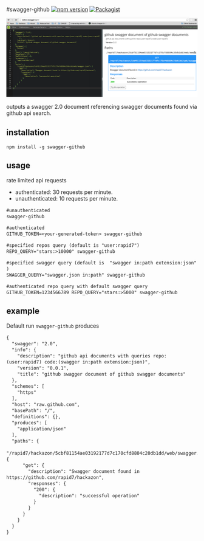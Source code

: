 #swagger-github
[![npm version](https://badge.fury.io/js/swagger-github.svg)](http://badge.fury.io/js/swagger-github)
[![Packagist](https://img.shields.io/packagist/l/doctrine/orm.svg)](https://www.npmjs.com/package/swagger-github)


![screenshot](screenshot.png)

outputs a swagger 2.0 document referencing swagger documents found via github api search.


installation
------------

```
npm install -g swagger-github
```

usage
-----

rate limited api requests
* authenticated: 30 requests per minute.
* unauthenticated: 10 requests per minute.

```
#unauthenticated
swagger-github
```

```
#authenticated
GITHUB_TOKEN=<your-generated-token> swagger-github
```

```
#specified repos query (default is "user:rapid7")
REPO_QUERY="stars:>10000" swagger-github
```

```
#specified swagger query (default is  "swagger in:path extension:json" )
SWAGGER_QUERY="swagger.json in:path" swagger-github
```

```
#authenticated repo query with default swagger query
GITHUB_TOKEN=1234566789 REPO_QUERY="stars:>5000" swagger-github
```

example
-------

Default run ```swagger-github``` produces

```
{
  "swagger": "2.0",
  "info": {
    "description": "github api documents with queries repo:(user:rapid7) code:(swagger in:path extension:json)",
    "version": "0.0.1",
    "title": "github swagger document of github swagger documents"
  },
  "schemes": [
    "https"
  ],
  "host": "raw.github.com",
  "basePath": "/",
  "definitions": {},
  "produces": [
    "application/json"
  ],
  "paths": {
    "/rapid7/hackazon/5cbf81154ae03192177d7c170cfd8804c20db1dd/web/swagger.json": {
      "get": {
        "description": "Swagger document found in https://github.com/rapid7/hackazon",
        "responses": {
          "200": {
            "description": "successful operation"
          }
        }
      }
    }
  }
}

```



